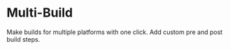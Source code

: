 # Multi-Build

Make builds for multiple platforms with one click.
Add custom pre and post build steps.
